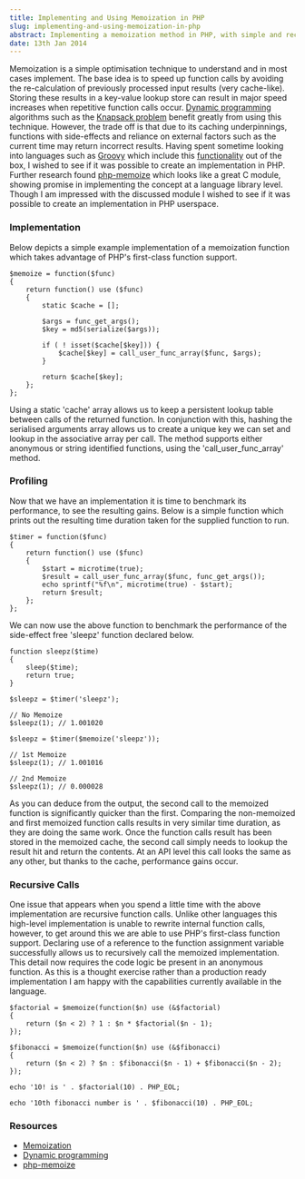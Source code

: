 ```yaml
---
title: Implementing and Using Memoization in PHP
slug: implementing-and-using-memoization-in-php
abstract: Implementing a memoization method in PHP, with simple and recursive examples.
date: 13th Jan 2014
---
```


Memoization is a simple optimisation technique to understand and in most cases implement.
The base idea is to speed up function calls by avoiding the re-calculation of previously processed input results (very cache-like).
Storing these results in a key-value lookup store can result in major speed increases when repetitive function calls occur.
[Dynamic programming](http://en.wikipedia.org/wiki/Dynamic_programming) algorithms such as the [Knapsack problem](http://en.wikipedia.org/wiki/Knapsack_problem) benefit greatly from using this technique.
However, the trade off is that due to its caching underpinnings, functions with side-effects and reliance on external factors such as the current time may return incorrect results.
Having spent sometime looking into languages such as [Groovy](http://groovy.codehaus.org/) which include this [functionality](http://mrhaki.blogspot.co.uk/2011/05/groovy-goodness-cache-closure-results.html) out of the box, I wished to see if it was possible to create an implementation in PHP.
Further research found [php-memoize](http://github.com/arraypad/php-memoize) which looks like a great C module, showing promise in implementing the concept at a language library level.
Though I am impressed with the discussed module I wished to see if it was possible to create an implementation in PHP userspace.

### Implementation

Below depicts a simple example implementation of a memoization function which takes advantage of PHP's first-class function support.

~~~ .php
$memoize = function($func)
{
    return function() use ($func)
    {
        static $cache = [];

        $args = func_get_args();
        $key = md5(serialize($args));

        if ( ! isset($cache[$key])) {
            $cache[$key] = call_user_func_array($func, $args);
        }

        return $cache[$key];
    };
};
~~~

Using a static 'cache' array allows us to keep a persistent lookup table between calls of the returned function.
In conjunction with this, hashing the serialised arguments array allows us to create a unique key we can set and lookup in the associative array per call.
The method supports either anonymous or string identified functions, using the 'call_user_func_array' method.

### Profiling

Now that we have an implementation it is time to benchmark its performance, to see the resulting gains.
Below is a simple function which prints out the resulting time duration taken for the supplied function to run.

~~~ .php
$timer = function($func)
{
    return function() use ($func)
    {
        $start = microtime(true);
        $result = call_user_func_array($func, func_get_args());
        echo sprintf("%f\n", microtime(true) - $start);
        return $result;
    };
};
~~~

We can now use the above function to benchmark the performance of the side-effect free 'sleepz' function declared below.

~~~ .php
function sleepz($time)
{
    sleep($time);
    return true;
}

$sleepz = $timer('sleepz');

// No Memoize
$sleepz(1); // 1.001020

$sleepz = $timer($memoize('sleepz'));

// 1st Memoize
$sleepz(1); // 1.001016

// 2nd Memoize
$sleepz(1); // 0.000028
~~~

As you can deduce from the output, the second call to the memoized function is significantly quicker than the first.
Comparing the non-memoized and first memoized function calls results in very similar time duration, as they are doing the same work.
Once the function calls result has been stored in the memoized cache, the second call simply needs to lookup the result hit and return the contents.
At an API level this call looks the same as any other, but thanks to the cache, performance gains occur.

### Recursive Calls

One issue that appears when you spend a little time with the above implementation are recursive function calls.
Unlike other languages this high-level implementation is unable to rewrite internal function calls, however, to get around this we are able to use PHP's first-class function support.
Declaring use of a reference to the function assignment variable successfully allows us to recursively call the memoized implementation.
This detail now requires the code logic be present in an anonymous function.
As this is a thought exercise rather than a production ready implementation I am happy with the capabilities currently available in the language.

~~~ .php
$factorial = $memoize(function($n) use (&$factorial)
{
    return ($n < 2) ? 1 : $n * $factorial($n - 1);
});

$fibonacci = $memoize(function($n) use (&$fibonacci)
{
    return ($n < 2) ? $n : $fibonacci($n - 1) + $fibonacci($n - 2);
});

echo '10! is ' . $factorial(10) . PHP_EOL;

echo '10th fibonacci number is ' . $fibonacci(10) . PHP_EOL;
~~~

### Resources

- [Memoization](http://en.wikipedia.org/wiki/Memoization)
- [Dynamic programming](http://en.wikipedia.org/wiki/Dynamic_programming)
- [php-memoize](http://github.com/arraypad/php-memoize)